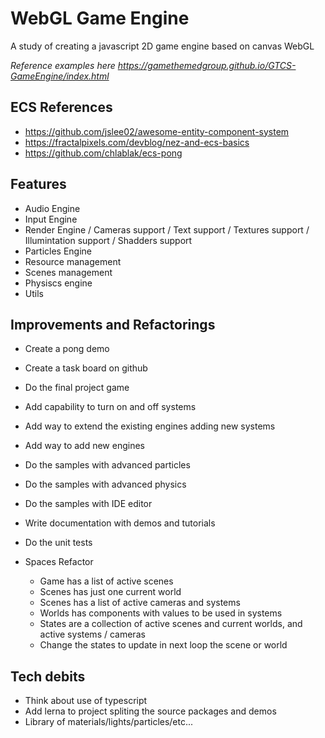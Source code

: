 # WebGL Game Engine

A study of creating a javascript 2D game engine based on canvas WebGL

_Reference examples here <https://gamethemedgroup.github.io/GTCS-GameEngine/index.html>_

## ECS References

- <https://github.com/jslee02/awesome-entity-component-system>
- <https://fractalpixels.com/devblog/nez-and-ecs-basics>
- <https://github.com/chlablak/ecs-pong>

## Features

* Audio Engine
* Input Engine
* Render Engine / Cameras support / Text support / Textures support / Illumintation support / Shadders support
* Particles Engine
* Resource management
* Scenes management
* Physiscs engine
* Utils

## Improvements and Refactorings

* Create a pong demo
* Create a task board on github
* Do the final project game
* Add capability to turn on and off systems
* Add way to extend the existing engines adding new systems
* Add way to add new engines
* Do the samples with advanced particles
* Do the samples with advanced physics
* Do the samples with IDE editor
* Write documentation with demos and tutorials
* Do the unit tests

* Spaces Refactor 
  - Game has a list of active  scenes 
  - Scenes has just one current world
  - Scenes has a list of active cameras and systems
  - Worlds has components with values to be used in systems
  - States are a collection of active scenes and current worlds, and active systems / cameras
  - Change the states to update in next loop the scene or world


## Tech debits

* Think about use of typescript
* Add lerna to project spliting the source packages and demos
* Library of materials/lights/particles/etc...
